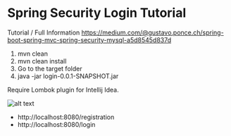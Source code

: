 # Spring Security Login Tutorial

Tutorial / Full Information
https://medium.com/@gustavo.ponce.ch/spring-boot-spring-mvc-spring-security-mysql-a5d8545d837d

1. mvn clean
2. mvn clean install
3. Go to the target folder
4. java -jar login-0.0.1-SNAPSHOT.jar

Require Lombok plugin for Intellij Idea.

![alt text](https://miro.medium.com/max/700/1*Qt_c7KzNFHBwbE6X7YtKEw.png)


- http://localhost:8080/registration
- http://localhost:8080/login
